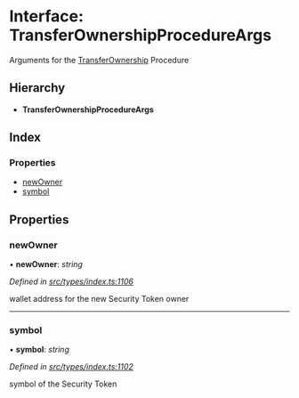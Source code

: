 # Interface: TransferOwnershipProcedureArgs

Arguments for the [TransferOwnership](../enums/_types_index_.proceduretype.md#transferownership) Procedure

## Hierarchy

- **TransferOwnershipProcedureArgs**

## Index

### Properties

- [newOwner](_types_index_.transferownershipprocedureargs.md#newowner)
- [symbol](_types_index_.transferownershipprocedureargs.md#symbol)

## Properties

### newOwner

• **newOwner**: _string_

_Defined in [src/types/index.ts:1106](https://github.com/PolymathNetwork/polymath-sdk/blob/d80c6e9/src/types/index.ts#L1106)_

wallet address for the new Security Token owner

---

### symbol

• **symbol**: _string_

_Defined in [src/types/index.ts:1102](https://github.com/PolymathNetwork/polymath-sdk/blob/d80c6e9/src/types/index.ts#L1102)_

symbol of the Security Token
